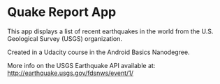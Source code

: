 Quake Report App
===================================

This app displays a list of recent earthquakes in the world
from the U.S. Geological Survey (USGS) organization.

Created in a Udacity course in the Android Basics Nanodegree.

More info on the USGS Earthquake API available at:
http://earthquake.usgs.gov/fdsnws/event/1/
